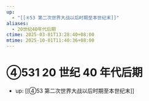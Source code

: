 ```yaml
---
up:
  - "[[④53 第二次世界大战以后时期至本世纪末]]"
aliases:
  - 20世纪40年代后期
ctime: 2025-03-01T13:28:40+08:00
mtime: 2025-10-01T11:40:36+08:00
---
```


# ④531 20 世纪 40 年代后期

- up: [[④53 第二次世界大战以后时期至本世纪末]]
